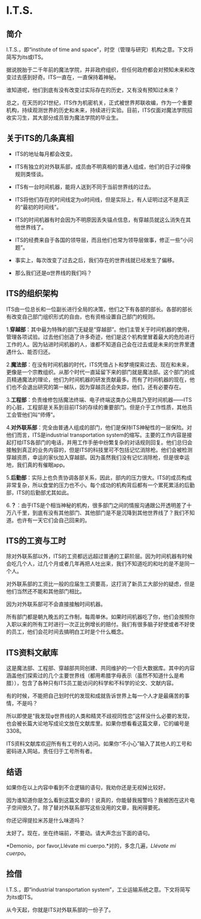 # I.T.S.

## 简介

I.T.S.，即“institute of time and space”，时空（管理与研究）机构之意。下文将简写为its或ITS。

据说脱胎于二千年前的魔法学院，并非政府组织，但任何政府都会对预知未来和改变过去感到好奇。ITS一直在，一直保持着神秘。

谁知道呢，他们到底有没有改变过实际存在的历史，又有没有预知过未来？

总之，在天历的21世纪，ITS作为机密机关，正式被世界邦联收编，作为一个重要机构，持续观测世界的历史和未来，持续进行实验。目前，ITS仅面对魔法学院招收实习生，其大部分成员皆为魔法学院的毕业生。

## 关于ITS的几条真相

* ITS的地址每月都会改变。

* ITS有独立的对外联系部，成员由不明真相的普通人组成，他们的日子过得像规则类怪谈。

* ITS有一台时间机器，能将人送到不同于当前世界线的过去。

* ITS将他们存在的时间线定为α时间线，但是实际上，有人证明过这不是真正的“最初的时间线”。

* ITS的时间机器有时会因为不明原因丢失锚点信息，有穿越员就这么消失在其他世界线了。

* ITS的经费来自于各国的领导层，而且他们也常为领导层做事，修正一些“小问题”。

* 事实上，每次改变了过去之后，我们存在的世界线就已经发生了偏移。

* 那么我们还是α世界线的我们吗？

## ITS的组织架构

ITS由一位总长和一位副长进行全局的决策，他们之下有各部的部长。各部的部长有改变自己部门组织形式的自由，也有资格设置自己部门的规则。

1.**穿越部**：其中最为特殊的部门无疑是“穿越部”。他们主管关于时间机器的使用，管理各项试验。过去他们创造了许多奇迹，他们是这个机构里冒着最大的危险进行工作的人。因为钻进时间机器的人，谁都不知道自己会在过去或是未来的世界里遭遇什么、能否归还。

2.**魔法部**：在没有时间机器的时代，ITS凭借占卜和梦境探索过去、现在和未来，更像是一个宗教组织。从那个时代一直延留下来的部门就是魔法部。这个部门的成员精通魔法的理论，他们为时间机器的研发贡献最多。而有了时间机器的现在，他们也不会退出研究的第一梯队，因为穿越员还会失踪，他们，还有必要存在。

3.**工程部**：负责维修包括魔法终端、电子终端这类办公用具乃至时间机器——ITS的心脏，工程部是关系到目前ITS的存续的重要部门。但是介于工作性质，其他员工会管他们叫“师傅”。

4.**对外联系部**：完全由普通人组成的部门，他们是保持ITS神秘性的一层保险。对他们而言，ITS是industrial transportation system的缩写。主要的工作内容是接起打给ITS各部门的电话，并用工作手册中纷繁复杂的对话规则回复。他们总归会接触到真正的业务内容的，但是ITS的科技里可不包括记忆消除枪。他们会被检测穿越资质，幸运的家伙加入穿越部。因为虽然我们没有记忆消除枪，但是很幸运地，我们真的有催眠app。

5.**后勤部**：实际上也负责协调各部关系，因此，部内的压力很大。ITS的成员构成非常复杂，所以食堂的压力也不小。每个成功的机构背后都有一个累死累活的后勤部，ITS的后勤部尤其如此。

6.**？**：由于ITS是个相当神秘的机构，很多部门之间的情报沟通跟公开透明差了十万八千里，到底有没有其他部门、其他部门是不是沉降到其他世界线了？我们不知道。也许有一天它们会自己回来的。

## ITS的工资与工时

除对外联系部以外，ITS的工资都远远超过普通的工薪阶层。因为时间机器有时候会吃几个人，过几个月或者几年再把人吐出来，我们不知道吃的和吐的是不是同一个人。

对外联系部的工资比一般的应届生工资要高，这打消了新员工大部分的疑虑，但是他们当然还不能和其他部门相比。

因为对外联系部可不会直接接触时间机器。

所有部门都是朝九晚五的工作制，每周单休。如果时间机器吃了你，他们会按照你入职以来的所有工时进行一次正比例增长的赔付。我们有很多脑子好使或者不好使的员工，他们会花时间去搞明白工时是个什么概念。

## ITS资料文献库

这是魔法部、工程部、穿越部共同创建、共同维护的一个巨大数据库。其中的内容涵盖他们探索过的几个主要世界线（都用希腊字母表示（虽然不知道什么是希腊）），包含了各种只有ITS员工能访问的科学和不科学的论文、文献内容。

有的时候，不能把自己划时代的发现和成就告诉世界上每一个人才是最痛苦的事情，不是吗？

所以即使是“我发现φ世界线的人类和精灵不歧视同性恋”这样没什么必要的发现，也会被长篇大论地写成论文放在文献库里。如果你想看看这篇文章，它的编号是3308。

ITS资料文献库欢迎所有有工号的人访问。如果你“不小心”输入了其他人的工号和密码进入网站，责任归于工号所有者。

## 结语

如果你在以上内容中看到不合逻辑的语句，我劝你还是无视掉比较好。

因为谁知道你是怎么看到这篇文章的！说真的，你能替我报警吗？我被困在这片电子空间很久了。除了替对外联系部写这些没用的文章，我闲得要死。

你还记得提拉米苏是什么味道吗？

太好了。现在，坐在终端前，不要动。请大声念出下面的语句。

*Demonio，por favor,Llévate mi cuerpo.*对的，多念几遍，*Llévate mi cuerpo*。

## 捡借

I.T.S.，即“industrial transportation system”，工业运输系统之意。下文将简写为its或ITS。

从今天起，你就是ITS对外联系部的一份子了。
